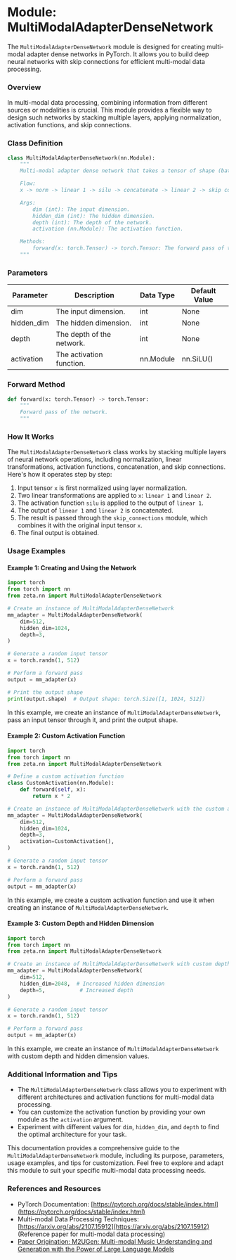 # Module: MultiModalAdapterDenseNetwork

The `MultiModalAdapterDenseNetwork` module is designed for creating multi-modal adapter dense networks in PyTorch. It allows you to build deep neural networks with skip connections for efficient multi-modal data processing.

### Overview

In multi-modal data processing, combining information from different sources or modalities is crucial. This module provides a flexible way to design such networks by stacking multiple layers, applying normalization, activation functions, and skip connections.

### Class Definition

```python
class MultiModalAdapterDenseNetwork(nn.Module):
    """
    Multi-modal adapter dense network that takes a tensor of shape (batch_size, dim) and returns a tensor of shape (batch_size, dim).

    Flow:
    x -> norm -> linear 1 -> silu -> concatenate -> linear 2 -> skip connection -> output

    Args:
        dim (int): The input dimension.
        hidden_dim (int): The hidden dimension.
        depth (int): The depth of the network.
        activation (nn.Module): The activation function.

    Methods:
        forward(x: torch.Tensor) -> torch.Tensor: The forward pass of the network.
    """
```

### Parameters

| Parameter       | Description                                             | Data Type | Default Value |
|-----------------|---------------------------------------------------------|-----------|---------------|
| dim             | The input dimension.                                    | int       | None          |
| hidden_dim      | The hidden dimension.                                   | int       | None          |
| depth           | The depth of the network.                               | int       | None          |
| activation      | The activation function.                                | nn.Module | nn.SiLU()     |

### Forward Method

```python
def forward(x: torch.Tensor) -> torch.Tensor:
    """
    Forward pass of the network.
    """
```

### How It Works

The `MultiModalAdapterDenseNetwork` class works by stacking multiple layers of neural network operations, including normalization, linear transformations, activation functions, concatenation, and skip connections. Here's how it operates step by step:

1. Input tensor `x` is first normalized using layer normalization.
2. Two linear transformations are applied to `x`: `linear 1` and `linear 2`.
3. The activation function `silu` is applied to the output of `linear 1`.
4. The output of `linear 1` and `linear 2` is concatenated.
5. The result is passed through the `skip_connections` module, which combines it with the original input tensor `x`.
6. The final output is obtained.

### Usage Examples

#### Example 1: Creating and Using the Network

```python
import torch
from torch import nn
from zeta.nn import MultiModalAdapterDenseNetwork

# Create an instance of MultiModalAdapterDenseNetwork
mm_adapter = MultiModalAdapterDenseNetwork(
    dim=512,
    hidden_dim=1024,
    depth=3,
)

# Generate a random input tensor
x = torch.randn(1, 512)

# Perform a forward pass
output = mm_adapter(x)

# Print the output shape
print(output.shape)  # Output shape: torch.Size([1, 1024, 512])
```

In this example, we create an instance of `MultiModalAdapterDenseNetwork`, pass an input tensor through it, and print the output shape.

#### Example 2: Custom Activation Function

```python
import torch
from torch import nn
from zeta.nn import MultiModalAdapterDenseNetwork

# Define a custom activation function
class CustomActivation(nn.Module):
    def forward(self, x):
        return x * 2

# Create an instance of MultiModalAdapterDenseNetwork with the custom activation
mm_adapter = MultiModalAdapterDenseNetwork(
    dim=512,
    hidden_dim=1024,
    depth=3,
    activation=CustomActivation(),
)

# Generate a random input tensor
x = torch.randn(1, 512)

# Perform a forward pass
output = mm_adapter(x)
```

In this example, we create a custom activation function and use it when creating an instance of `MultiModalAdapterDenseNetwork`.

#### Example 3: Custom Depth and Hidden Dimension

```python
import torch
from torch import nn
from zeta.nn import MultiModalAdapterDenseNetwork

# Create an instance of MultiModalAdapterDenseNetwork with custom depth and hidden dimension
mm_adapter = MultiModalAdapterDenseNetwork(
    dim=512,
    hidden_dim=2048,  # Increased hidden dimension
    depth=5,           # Increased depth
)

# Generate a random input tensor
x = torch.randn(1, 512)

# Perform a forward pass
output = mm_adapter(x)
```

In this example, we create an instance of `MultiModalAdapterDenseNetwork` with custom depth and hidden dimension values.

### Additional Information and Tips

- The `MultiModalAdapterDenseNetwork` class allows you to experiment with different architectures and activation functions for multi-modal data processing.
- You can customize the activation function by providing your own module as the `activation` argument.
- Experiment with different values for `dim`, `hidden_dim`, and `depth` to find the optimal architecture for your task.

This documentation provides a comprehensive guide to the `MultiModalAdapterDenseNetwork` module, including its purpose, parameters, usage examples, and tips for customization. Feel free to explore and adapt this module to suit your specific multi-modal data processing needs.

### References and Resources

- PyTorch Documentation: [https://pytorch.org/docs/stable/index.html](https://pytorch.org/docs/stable/index.html)
- Multi-modal Data Processing Techniques: [https://arxiv.org/abs/2107.15912](https://arxiv.org/abs/2107.15912) (Reference paper for multi-modal data processing)
- [Paper Origination: M2UGen: Multi-modal Music Understanding and Generation with the Power of Large Language Models](https://arxiv.org/pdf/2311.11255.pdf)